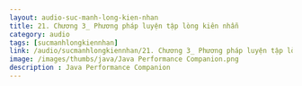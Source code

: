 ```yaml
---
layout: audio-suc-manh-long-kien-nhan
title: 21. Chương 3_ Phương pháp luyện tập lòng kiên nhẫn
category: audio
tags: [sucmanhlongkiennhan]
link: /audio/sucmanhlongkiennhan/21. Chương 3_ Phương pháp luyện tập lòng kiên nhẫn.mp3 
image: /images/thumbs/java/Java Performance Companion.png
description : Java Performance Companion 
---
```












